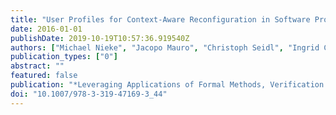 ```yaml
---
title: "User Profiles for Context-Aware Reconfiguration in Software Product Lines"
date: 2016-01-01
publishDate: 2019-10-19T10:57:36.919540Z
authors: ["Michael Nieke", "Jacopo Mauro", "Christoph Seidl", "Ingrid Chieh Yu"]
publication_types: ["0"]
abstract: ""
featured: false
publication: "*Leveraging Applications of Formal Methods, Verification and Validation: Discussion, Dissemination, Applications - 7th International Symposium, ISoLA 2016, Imperial, Corfu, Greece, October 10-14, 2016, Proceedings, Part II*"
doi: "10.1007/978-3-319-47169-3_44"
---
```


